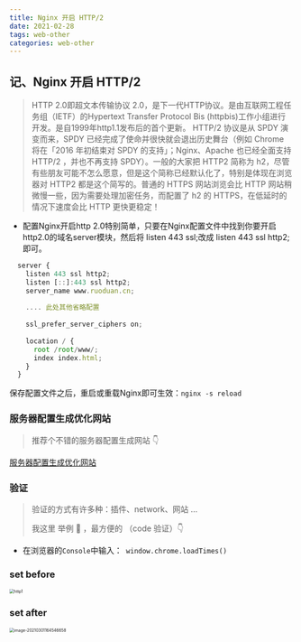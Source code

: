 ```yaml
---
title: Nginx 开启 HTTP/2
date: 2021-02-28
tags: web-other
categories: web-other
---
```




## 记、Nginx 开启 HTTP/2

> HTTP 2.0即超文本传输协议 2.0，是下一代HTTP协议。是由互联网工程任务组（IETF）的Hypertext Transfer Protocol Bis (httpbis)工作小组进行开发。是自1999年http1.1发布后的首个更新。
> HTTP/2 协议是从 SPDY 演变而来，SPDY 已经完成了使命并很快就会退出历史舞台（例如 Chrome 将在「2016 年初结束对 SPDY 的支持」；Nginx、Apache 也已经全面支持 HTTP/2 ，并也不再支持 SPDY）。一般的大家把        HTTP2 简称为 h2，尽管有些朋友可能不怎么愿意，但是这个简称已经默认化了，特别是体现在浏览器对 HTTP2 都是这个简写的。普通的 HTTPS 网站浏览会比 HTTP 网站稍微慢一些，因为需要处理加密任务，而配置了 h2 的 HTTPS，在低延时的情况下速度会比 HTTP 更快更稳定！



- 配置Nginx开启http 2.0特别简单，只要在Nginx配置文件中找到你要开启http2.0的域名server模块，然后将 listen 443 ssl;改成 listen 443 ssl http2; 即可。

```js
  server {
    listen 443 ssl http2;
    listen [::]:443 ssl http2;
    server_name www.ruoduan.cn; 
    
    .... 此处其他省略配置
		
    ssl_prefer_server_ciphers on;
    
    location / {
      root /root/www/;
      index index.html;
    }
  }
```


保存配置文件之后，重启或重载Nginx即可生效：`nginx -s reload`





### 服务器配置生成优化网站

> 推荐个不错的服务器配置生成网站 👇

[服务器配置生成优化网站](https://ssl-config.mozilla.org/)



### 验证

> 验证的方式有许多种：插件、network、网站 ...
>
> 我这里 举例 🌰 ，最方便的 （code 验证）👇



- 在浏览器的`Console`中输入：` window.chrome.loadTimes()`



### set before

<img src="https://tva1.sinaimg.cn/large/e6c9d24ely1go4hyotvf1j20l60rkwj9.jpg" alt="http1" style="zoom:50%;" />



### set after

<img src="https://tva1.sinaimg.cn/large/e6c9d24ely1go4i06mbbkj20ja0qegq8.jpg" alt="image-20210301164546658" style="zoom:50%;" />





